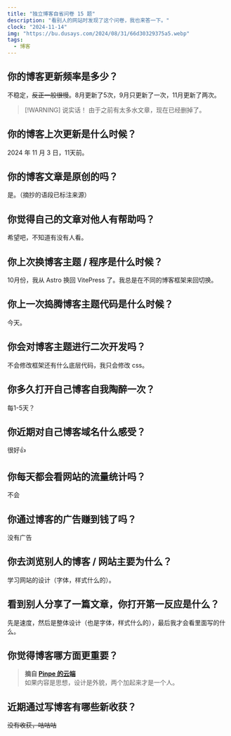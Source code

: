 ```yaml
---
title: "独立博客自省问卷 15 题"
description: "看别人的网站时发现了这个问卷，我也来答一下。"
clock: "2024-11-14"
img: "https://bu.dusays.com/2024/08/31/66d30329375a5.webp"
tags:
  - 博客
---
```


## 你的博客更新频率是多少？

不稳定，~~反正一般很慢~~。8月更新了5次，9月只更新了一次，11月更新了两次。

> [!WARNING] 说实话！
> 由于之前有太多水文章，现在已经删掉了。

## 你的博客上次更新是什么时候？

2024 年 11 月 3 日，11天前。

## 你的博客文章是原创的吗？

是。（摘抄的语段已标注来源）

## 你觉得自己的文章对他人有帮助吗？

希望吧，不知道有没有人看。

## 你上次换博客主题 / 程序是什么时候？

10月份，我从 Astro 换回 VitePress 了。我总是在不同的博客框架来回切换。

## 你上一次捣腾博客主题代码是什么时候？

今天。

## 你会对博客主题进行二次开发吗？

不会修改框架还有什么底层代码，我只会修改 css。

## 你多久打开自己博客自我陶醉一次？

每1-5天？

## 你近期对自己博客域名什么感受？

很好👍

## 你每天都会看网站的流量统计吗？

不会

## 你通过博客的广告赚到钱了吗？

没有广告

## 你去浏览别人的博客 / 网站主要为什么？

学习网站的设计（字体，样式什么的）。

## 看到别人分享了一篇文章，你打开第一反应是什么？

先是速度，然后是整体设计（也是字体，样式什么的），最后我才会看里面写的什么。

## 你觉得博客哪方面更重要？

> **摘自 [Pinpe 的云端](https://blog.pinpe.top/3531/)** <br>
> 如果内容是思想，设计是外貌，两个加起来才是一个人。

## 近期通过写博客有哪些新收获？

~~没有收获，咕咕咕~~
